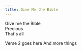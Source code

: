```yaml
---
title: Give Me the Bible
---
```


Give me the Bible  
Precious  
That's all  

Verse 2 goes here
And more things
